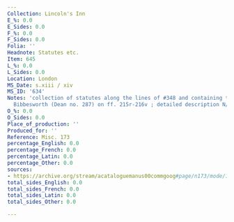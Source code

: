 ```yaml
---
Collection: Lincoln's Inn
E_%: 0.0
E_Sides: 0.0
F_%: 0.0
F_Sides: 0.0
Folia: ''
Headnote: Statutes etc.
Item: 645
L_%: 0.0
L_Sides: 0.0
Location: London
MS_Date: s.xiii / xiv
MS_ID: '634'
Notes: 'collection of statutes along the lines of #348 and containing the Magna Carta;  Walter
  Bibbesworth (Dean no. 287) on ff. 215r-216v ; detailed description N/A'
O_%: 0.0
O_Sides: 0.0
Place_of_production: ''
Produced_for: ''
Reference: Misc. 173
percentage_English: 0.0
percentage_French: 0.0
percentage_Latin: 0.0
percentage_Other: 0.0
sources:
- https://archive.org/stream/acataloguemanus00commgoog#page/n173/mode/1up/search/CLXXIII
total_sides_English: 0.0
total_sides_French: 0.0
total_sides_Latin: 0.0
total_sides_Other: 0.0

---
```

